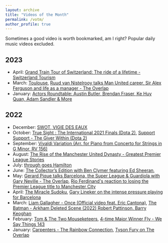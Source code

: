 ```yaml
---
layout: archive
title: "Videos of the Month"
permalink: /votm/
author_profile: true
---
```


Sometimes a good video is worth bookmarked, am I right? Popular daily music videos excluded.

## 2023
- April: [Grand Train Tour of Switzerland: The ride of a lifetime - Switzerland Tourism](https://www.youtube.com/watch?v=5JK7vjVaIvo)
- March: [Toulouse](https://www.youtube.com/watch?v=dnu29w-7qXE), [Ruud van Nistelrooy talks Man United career, Sir Alex Ferguson and life as a manager - The Overlap](https://www.youtube.com/watch?v=AjTFhTgfecQ)
- January: [Actors Roundtable: Austin Butler, Brendan Fraser, Ke Huy Quan, Adam Sandler & More](https://www.youtube.com/watch?v=hJH2EyvvEBA)

## 2022
- December: [SWOT, VIGIE DES EAUX](https://cnes.fr/fr/swot-vigie-des-eaux)
- October: [True Sight : The International 2021 Finals (Dota 2)](https://www.youtube.com/watch?v=NFEwN1N3vvA), [Support Support - The Giver Within (Dota 2)](https://www.youtube.com/watch?v=f_eGfseSmpM)
- September: [Vivaldi Variation (Arr. for Piano from Concerto for Strings in G Minor, RV 156)](https://www.youtube.com/watch?v=EXgNlueMu6k)
- August: [The Rise of the Manchester United Dynasty - Greatest Premier League Stories](https://www.youtube.com/watch?v=wcgn6E07E2c)
- July: [through goes Hamilton](https://www.youtube.com/watch?v=BrtRk7B8pNE)
- June: [The Collector’s Edition with Ben Clymer featuring Ed Sheeran](https://www.youtube.com/watch?v=UC7jm3D70NE), 
- May: [Gerard Pique talks Barcelona, the Super League & Guardiola with Gary Neville - The Overlap](https://www.youtube.com/watch?v=JWQyhj4i11Q), [Rio Ferdinand's reaction to losing the Premier League title to Manchester City](https://www.youtube.com/watch?v=i8WHM8AveDU)
- April: [The Miracle Sudoku](https://www.youtube.com/watch?v=LwkNChSO2yE), [Gary Lineker on the intense pressure playing for Barcelona](https://www.youtube.com/watch?v=cSo30xrxmLM)
- March: [Liam Gallagher - Once (Official video feat. Eric Cantona)](https://www.youtube.com/watch?v=MDhiQfekdxo), [The Batman - Arkham Deleted Scene (2022) Robert Pattinson, Barry Keoghan](https://www.youtube.com/watch?v=LJSXgZxaNo0)
- February: [Tom & The Two Mouseketeers](https://www.youtube.com/watch?v=TqYiwDRPBq4), [4-time Major Winner Fly - We Say Things 143](https://www.youtube.com/watch?v=lJKlfrH1XcU&t=10s)
- January: [Carpenters - The Rainbow Connection](https://www.youtube.com/watch?v=PYuE2roIkH0), [Tyson Fury on The Overlap](https://www.youtube.com/watch?v=EMUH9N3S9PY)
